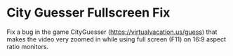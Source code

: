# City Guesser Fullscreen Fix
Fix a bug in the game CityGuesser (https://virtualvacation.us/guess) that makes the video very zoomed in while using full screen (F11) on 16:9 aspect ratio monitors.
